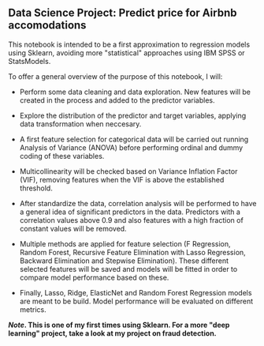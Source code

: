 ## Data Science Project: Predict price for Airbnb accomodations

This notebook is intended to be a first approximation to regression models using Sklearn, avoiding more "statistical" approaches using IBM SPSS or StatsModels.

To offer a general overview of the purpose of this notebook, I will:

* Perform some data cleaning and data exploration. New features will be created in the process and added to the predictor variables.

* Explore the distribution of the predictor and target variables, applying data transformation when neccesary.

* A first feature selection for categorical data will be carried out running Analysis of Variance (ANOVA) before performing ordinal and dummy coding of these variables.

* Multicollinearity will be checked based on Variance Inflation Factor (VIF), removing features when the VIF is above the established threshold.

* After standardize the data, correlation analysis will be performed to have a general idea of significant predictors in the data. Predictors with a correlation values above 0.9 and also features with a high fraction of constant values will be removed.

* Multiple methods are applied for feature selection (F Regression, Random Forest, Recursive Feature Elimination with Lasso Regression, Backward Elimination and Stepwise Elimination). These different selected features will be saved and models will be fitted in order to compare model performance based on these.

* Finally, Lasso, Ridge, ElasticNet and Random Forest Regression models are meant to be build. Model performance will be evaluated on different metrics.

***Note*. This is one of my first times using Sklearn. For a more "deep learning" project, take a look at my project on fraud detection.**
